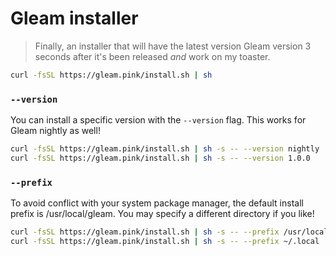 # Gleam installer

> Finally, an installer that will have the latest version Gleam version 3 seconds after it's been released _and_ work on my toaster.

```sh
curl -fsSL https://gleam.pink/install.sh | sh
```

### `--version`

You can install a specific version with the `--version` flag. This works for Gleam nightly as well!

```sh
curl -fsSL https://gleam.pink/install.sh | sh -s -- --version nightly  # bleeding edge 😎
curl -fsSL https://gleam.pink/install.sh | sh -s -- --version 1.0.0    # one day :^)
```

### `--prefix`

To avoid conflict with your system package manager, the default install prefix is /usr/local/gleam. You may specify a different directory if you like!

```sh
curl -fsSL https://gleam.pink/install.sh | sh -s -- --prefix /usr/local
curl -fsSL https://gleam.pink/install.sh | sh -s -- --prefix ~/.local
```
